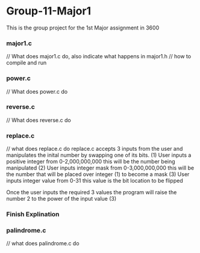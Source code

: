# Group-11-Major1
This is the group project for the 1st Major assignment in 3600

### major1.c ###
// What does major1.c do, also indicate what happens in major1.h
// how to compile and run

### power.c ###
// What does power.c do

### reverse.c ###
// What does reverse.c do

### replace.c ###
// what does replace.c do
replace.c accepts 3 inputs from the user and manipulates the inital number by swapping one of its bits.
(1) User inputs a positive integer from 0-2,000,000,000 this will be the number being manipulated
(2) User inputs integer mask from 0-3,000,000,000 this will be the number that will be placed over integer (1) to become a mask
(3) User inputs integer value from 0-31 this value is the bit location to be flipped

Once the user inputs the required 3 values the program will raise the number 2 to the power of the input value (3)
### Finish Explination ###

### palindrome.c ###
// what does palindrome.c do